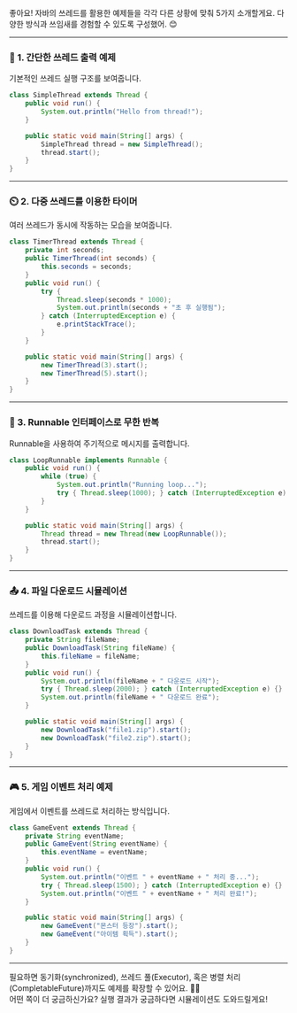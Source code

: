 좋아요! 자바의 쓰레드를 활용한 예제들을 각각 다른 상황에 맞춰 5가지 소개할게요. 다양한 방식과 쓰임새를 경험할 수 있도록 구성했어. 😊

---

### 🧵 1. **간단한 쓰레드 출력 예제**
기본적인 쓰레드 실행 구조를 보여줍니다.
```java
class SimpleThread extends Thread {
    public void run() {
        System.out.println("Hello from thread!");
    }

    public static void main(String[] args) {
        SimpleThread thread = new SimpleThread();
        thread.start();
    }
}
```

---

### ⏲️ 2. **다중 쓰레드를 이용한 타이머**
여러 쓰레드가 동시에 작동하는 모습을 보여줍니다.
```java
class TimerThread extends Thread {
    private int seconds;
    public TimerThread(int seconds) {
        this.seconds = seconds;
    }
    public void run() {
        try {
            Thread.sleep(seconds * 1000);
            System.out.println(seconds + "초 후 실행됨");
        } catch (InterruptedException e) {
            e.printStackTrace();
        }
    }

    public static void main(String[] args) {
        new TimerThread(3).start();
        new TimerThread(5).start();
    }
}
```

---

### 🔁 3. **Runnable 인터페이스로 무한 반복**
Runnable을 사용하여 주기적으로 메시지를 출력합니다.
```java
class LoopRunnable implements Runnable {
    public void run() {
        while (true) {
            System.out.println("Running loop...");
            try { Thread.sleep(1000); } catch (InterruptedException e) {}
        }
    }

    public static void main(String[] args) {
        Thread thread = new Thread(new LoopRunnable());
        thread.start();
    }
}
```

---

### 📤 4. **파일 다운로드 시뮬레이션**
쓰레드를 이용해 다운로드 과정을 시뮬레이션합니다.
```java
class DownloadTask extends Thread {
    private String fileName;
    public DownloadTask(String fileName) {
        this.fileName = fileName;
    }
    public void run() {
        System.out.println(fileName + " 다운로드 시작");
        try { Thread.sleep(2000); } catch (InterruptedException e) {}
        System.out.println(fileName + " 다운로드 완료");
    }

    public static void main(String[] args) {
        new DownloadTask("file1.zip").start();
        new DownloadTask("file2.zip").start();
    }
}
```

---

### 🎮 5. **게임 이벤트 처리 예제**
게임에서 이벤트를 쓰레드로 처리하는 방식입니다.
```java
class GameEvent extends Thread {
    private String eventName;
    public GameEvent(String eventName) {
        this.eventName = eventName;
    }
    public void run() {
        System.out.println("이벤트 " + eventName + " 처리 중...");
        try { Thread.sleep(1500); } catch (InterruptedException e) {}
        System.out.println("이벤트 " + eventName + " 처리 완료!");
    }

    public static void main(String[] args) {
        new GameEvent("몬스터 등장").start();
        new GameEvent("아이템 획득").start();
    }
}
```

---

필요하면 동기화(synchronized), 쓰레드 풀(Executor), 혹은 병렬 처리(CompletableFuture)까지도 예제를 확장할 수 있어요. 👨‍💻  
어떤 쪽이 더 궁금하신가요? 실행 결과가 궁금하다면 시뮬레이션도 도와드릴게요!
